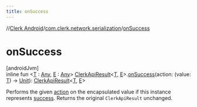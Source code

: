 ```yaml
---
title: onSuccess
---
```

//[Clerk Android](../../index.html)/[com.clerk.network.serialization](index.html)/[onSuccess](on-success.html)



# onSuccess



[androidJvm]\
inline fun &lt;[T](on-success.html) : [Any](https://kotlinlang.org/api/latest/jvm/stdlib/kotlin-stdlib/kotlin/-any/index.html), [E](on-success.html) : [Any](https://kotlinlang.org/api/latest/jvm/stdlib/kotlin-stdlib/kotlin/-any/index.html)&gt; [ClerkApiResult](-clerk-api-result/index.html)&lt;[T](on-success.html), [E](on-success.html)&gt;.[onSuccess](on-success.html)(action: (value: [T](on-success.html)) -&gt; [Unit](https://kotlinlang.org/api/latest/jvm/stdlib/kotlin-stdlib/kotlin/-unit/index.html)): [ClerkApiResult](-clerk-api-result/index.html)&lt;[T](on-success.html), [E](on-success.html)&gt;



Performs the given [action](on-success.html) on the encapsulated value if this instance represents [success](-clerk-api-result/-success/index.html). Returns the original `ClerkApiResult` unchanged.




